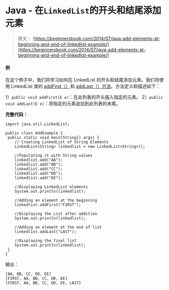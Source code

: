 # Java - 在`LinkedList`的开头和结尾添加元素

> 原文： [https://beginnersbook.com/2014/07/java-add-elements-at-beginning-and-end-of-linkedlist-example/](https://beginnersbook.com/2014/07/java-add-elements-at-beginning-and-end-of-linkedlist-example/)

#### 例

在这个例子中，我们将学习如何在 LinkedList 的开头和结尾添加元素。我们将使用 LinkedList 类的 [addFirst（）](https://docs.oracle.com/javase/7/docs/api/java/util/LinkedList.html#addFirst(E))和 [addLast（）方法](https://docs.oracle.com/javase/7/docs/api/java/util/LinkedList.html#addLast(E))。方法定义和描述如下：

1）`public void addFirst(E e)`：在此列表的开头插入指定的元素。
2）`public void addLast(E e)`：将指定的元素追加到此列表的末尾。

**完整代码：**

```
import java.util.LinkedList;

public class AddExample {
 public static void main(String[] args) {
    // Creating LinkedList of String Elements
    LinkedList<String> linkedlist = new LinkedList<String>();

    //Populating it with String values
    linkedlist.add("AA");
    linkedlist.add("BB");
    linkedlist.add("CC");
    linkedlist.add("DD");
    linkedlist.add("EE");

    //Displaying LinkedList elements
    System.out.println(linkedlist);

    //Adding an element at the beginning 
    linkedlist.addFirst("FIRST");

    //Displaying the List after addition
    System.out.println(linkedlist);

    //Adding an element at the end of list 
    linkedlist.addLast("LAST");

    //Displaying the final list
    System.out.println(linkedlist);
 }
}
```

输出：

```
[AA, BB, CC, DD, EE]
[FIRST, AA, BB, CC, DD, EE]
[FIRST, AA, BB, CC, DD, EE, LAST]
```
